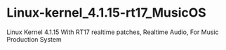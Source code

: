 # Linux-kernel_4.1.15-rt17_MusicOS
Linux Kernel 4.1.15 With  RT17 realtime patches, Realtime Audio, For Music Production System 
